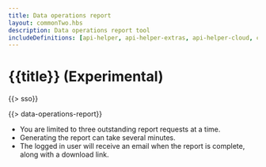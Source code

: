 ```yaml
---
title: Data operations report
layout: commonTwo.hbs
description: Data operations report tool
includeDefinitions: [api-helper, api-helper-extras, api-helper-cloud, chart]
---
```


# {{title}} (Experimental)

{{> sso}}

{{> data-operations-report}}

- You are limited to three outstanding report requests at a time.
- Generating the report can take several minutes.
- The logged in user will receive an email when the report is complete, along with a download link.

